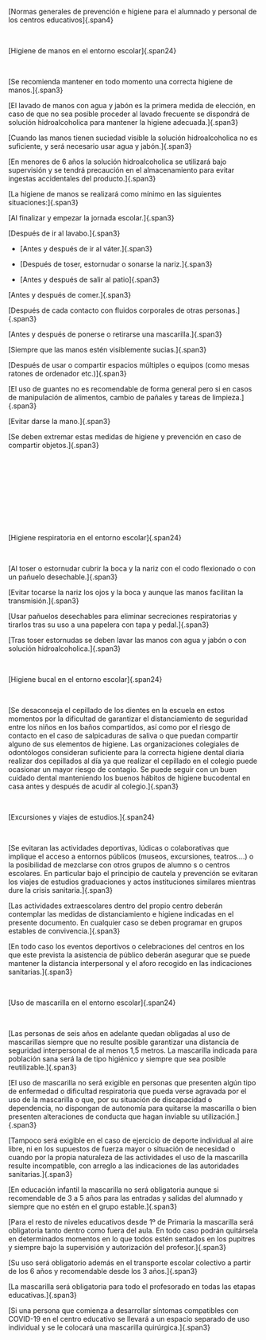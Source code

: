[Normas generales de prevención e higiene para el alumnado y personal de
los centros educativos]{.span4}

 

[Higiene de manos en el entorno escolar]{.span24}

 

[Se recomienda mantener en todo momento una correcta higiene de
manos.]{.span3}

[El lavado de manos con agua y jabón es la primera medida de elección,
en caso de que no sea posible proceder al lavado frecuente se dispondrá
de solución hidroalcoholica para mantener la higiene adecuada.]{.span3}

[Cuando las manos tienen suciedad visible la solución hidroalcoholica no
es suficiente, y será necesario usar agua y jabón.]{.span3}

[En menores de 6 años la solución hidroalcoholica se utilizará bajo
supervisión y se tendrá precaución en el almacenamiento para evitar
ingestas accidentales del producto.]{.span3}

[La higiene de manos se realizará como mínimo en las siguientes
situaciones:]{.span3}

[Al finalizar y empezar la jornada escolar.]{.span3}

[Después de ir al lavabo.]{.span3}

* [Antes y después de ir al váter.]{.span3}

* [Después de toser, estornudar o sonarse la nariz.]{.span3}

* [Antes y después de salir al patio]{.span3}

[Antes y después de comer.]{.span3}

[Después de cada contacto con fluidos corporales de otras
personas.]{.span3}

[Antes y después de ponerse o retirarse una mascarilla.]{.span3}

[Siempre que las manos estén visiblemente sucias.]{.span3}

[Después de usar o compartir espacios múltiples o equipos (como mesas
ratones de ordenador etc.)]{.span3}

[El uso de guantes no es recomendable de forma general pero si en casos
de manipulación de alimentos, cambio de pañales y tareas de
limpieza.]{.span3}

[Evitar darse la mano.]{.span3}

[Se deben extremar estas medidas de higiene y prevención en caso de
compartir objetos.]{.span3}

 

 

 

 

 

[Higiene respiratoria en el entorno escolar]{.span24}

 

[Al toser o estornudar cubrir la boca y la nariz con el codo flexionado
o con un pañuelo desechable.]{.span3}

[Evitar tocarse la nariz los ojos y la boca y aunque las manos facilitan
la transmisión.]{.span3}

[Usar pañuelos desechables para eliminar secreciones respiratorias y
tirarlos tras su uso a una papelera con tapa y pedal.]{.span3}

[Tras toser estornudas se deben lavar las manos con agua y jabón o con
solución hidroalcoholica.]{.span3}

 

[Higiene bucal en el entorno escolar]{.span24}

 

[Se desaconseja el cepillado de los dientes en la escuela en estos
momentos por la dificultad de garantizar el distanciamiento de seguridad
entre los niños en los baños compartidos, así como por el riesgo de
contacto en el caso de salpicaduras de saliva o que puedan compartir
alguno de sus elementos de higiene. Las organizaciones colegiales de
odontólogos consideran suficiente para la correcta higiene dental diaria
realizar dos cepillados al día ya que realizar el cepillado en el
colegio puede ocasionar un mayor riesgo de contagio. Se puede seguir con
un buen cuidado dental manteniendo los buenos hábitos de higiene
bucodental en casa antes y después de acudir al colegio.]{.span3}

 

[Excursiones y viajes de estudios.]{.span24}

 

[Se evitaran las actividades deportivas, lúdicas o colaborativas que
implique el acceso a entornos públicos (museos, excursiones,
teatros....) o la posibilidad de mezclarse con otros grupos de alumno s
o centros escolares. En particular bajo el principio de cautela y
prevención se evitaran los viajes de estudios graduaciones y actos
instituciones similares mientras dure la crisis sanitaria.]{.span3}

[Las actividades extraescolares dentro del propio centro deberán
contemplar las medidas de distanciamiento e higiene indicadas en el
presente documento. En cualquier caso se deben programar en grupos
estables de convivencia.]{.span3}

[En todo caso los eventos deportivos o celebraciones del centros en los
que este prevista la asistencia de público deberán asegurar que se puede
mantener la distancia interpersonal y el aforo recogido en las
indicaciones sanitarias.]{.span3}

 

[Uso de mascarilla en el entorno escolar]{.span24}

 

[Las personas de seis años en adelante quedan obligadas al uso de
mascarillas siempre que no resulte posible garantizar una distancia de
seguridad interpersonal de al menos 1,5 metros. La mascarilla indicada
para población sana será la de tipo higiénico y siempre que sea posible
reutilizable.]{.span3}

[El uso de mascarilla no será exigible en personas que presenten algún
tipo de enfermedad o dificultad respiratoria que pueda verse agravada
por el uso de la mascarilla o que, por su situación de discapacidad o
dependencia, no dispongan de autonomía para quitarse la mascarilla o
bien presenten alteraciones de conducta que hagan inviable su
utilización.]{.span3}

[Tampoco será exigible en el caso de ejercicio de deporte individual al
aire libre, ni en los supuestos de fuerza mayor o situación de necesidad
o cuando por la propia naturaleza de las actividades el uso de la
mascarilla resulte incompatible, con arreglo a las indicaciones de las
autoridades sanitarias.]{.span3}

[En educación infantil la mascarilla no será obligatoria aunque si
recomendable de 3 a 5 años para las entradas y salidas del alumnado y
siempre que no estén en el grupo estable.]{.span3}

[Para el resto de niveles educativos desde 1º de Primaria la mascarilla
será obligatoria tanto dentro como fuera del aula. En todo caso podrán
quitársela en determinados momentos en lo que todos estén sentados en
los pupitres y siempre bajo la supervisión y autorización del
profesor.]{.span3}

[Su uso será obligatorio además en el transporte escolar colectivo a
partir de los 6 años y recomendable desde los 3 años.]{.span3}

[La mascarilla será obligatoria para todo el profesorado en todas las
etapas educativas.]{.span3}

[Si una persona que comienza a desarrollar síntomas compatibles con
COVID-19 en el centro educativo se llevará a un espacio separado de uso
individual y se le colocará una mascarilla quirúrgica.]{.span3}

 
